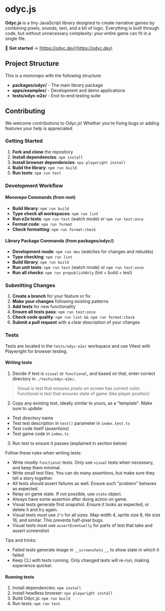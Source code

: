 # odyc.js

**Odyc.js** is a tiny JavaScript library designed to create narrative games by combining pixels, sounds, text, and a bit of logic.
Everything is built through code, but without unnecessary complexity: your entire game can fit in a single file.

🔗 **Get started** → [https://odyc.dev](https://odyc.dev)

## Project Structure

This is a monorepo with the following structure:

- **packages/odyc/** - The main library package
- **apps/examples/** - Development and demo applications
- **tests/odyc-e2e/** - End-to-end testing suite

## Contributing

We welcome contributions to Odyc.js! Whether you're fixing bugs or adding features your help is appreciated.

### Getting Started

1. **Fork and clone** the repository
2. **Install dependencies**: `npm install`
3. **Install browser dependencies**: `npx playwright install`
4. **Build the library**: `npm run build`
5. **Run tests**: `npm run test`

### Development Workflow

#### Monorepo Commands (from root)

- **Build library**: `npm run build`
- **Type check all workspaces**: `npm run lint`
- **Run e2e tests**: `npm run test` (watch mode) or `npm run test:once`
- **Format code**: `npm run format`
- **Check formatting**: `npm run format:check`

#### Library Package Commands (from packages/odyc/)

- **Development mode**: `npm run dev` (watches for changes and rebuilds)
- **Type checking**: `npm run lint`
- **Build library**: `npm run build`
- **Run unit tests**: `npm run test` (watch mode) or `npm run test:once`
- **Run all checks**: `npm run prepublishOnly` (lint + build + test)

### Submitting Changes

1. **Create a branch** for your feature or fix
2. **Make your changes** following existing patterns
3. **Add tests** for new functionality
4. **Ensure all tests pass**: `npm run test:once`
5. **Check code quality**: `npm run lint && npm run format:check`
6. **Submit a pull request** with a clear description of your changes

### Tests

Tests are located in the `tests/odyc-e2e/` workspace and use Vitest with Playwright for browser testing.

#### Writing tests

1. Decide if test is `visual` or `functional`, and based on that, enter correct directory in `./tests/odyc-e2e/`.

> Visual is test that ensures pixels on screen has correct color. Functional is test that ensures state of game (like player position)

2. Copy any existing test, ideally similar to yours, as a "template". Make sure to update:

- Test directory name
- Test test description in `test()` parameter in `index.test.ts`
- Test code itself (assertions)
- Test game code in `index.ts`

3. Run test to ensure it passes (explained in section below)

Follow these rules when writing tests:

- Write mostly `functional` tests. Only use `visual` tests when necessary, and keep them minimal.
- Write small test files. You can do many assertions, but make sure they tell a story together.
- All tests should assert failures as well. Ensure such "problem" behaves as expected.
- Relay on game state. If not possible, use `state` object.
- Always have some assertion after doing action on game.
- Visual tests generate first snapshot. Ensure it looks as expected, or delete it and try again.
- Visual tests must use `2^n` for all sizes. Map width 4, sprite size 8, tile size 16, and similar. This prevents half-pixel bugs.
- Visual tests must use `assertEventuelly` for parts of test that take and assert screenshot

Tips and tricks:

- Failed tests generate image in `__screenshots__`, to show state in which it failed.
- Keep CLI with tests running. Only changed tests will re-run, making experience quicker.

#### Running tests

1. Install dependencies: `npm install`
2. Install headless browser: `npx playwright install`
3. Build Odyc.js: `npm run build`
4. Run tests: `npm run test`
